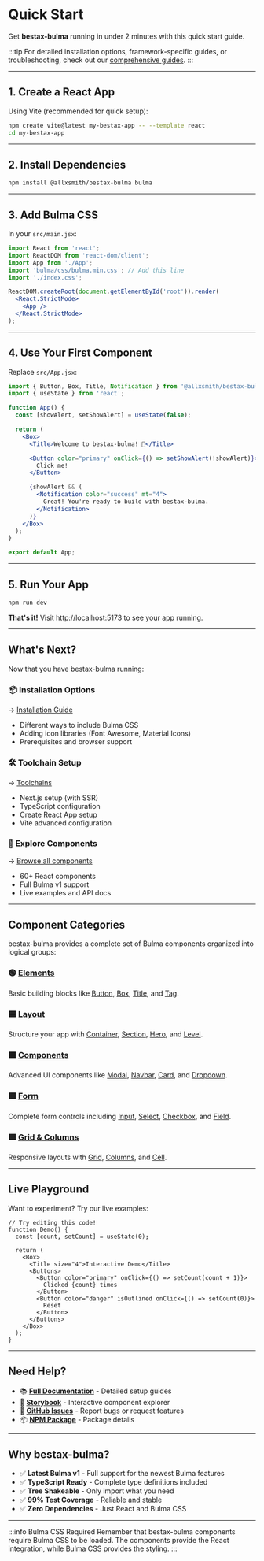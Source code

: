 # Quick Start

Get **bestax-bulma** running in under 2 minutes with this quick start guide.

:::tip
For detailed installation options, framework-specific guides, or troubleshooting, check out our [comprehensive guides](/docs/guides/getting-started/installation).
:::

---

## 1. Create a React App

Using Vite (recommended for quick setup):

```bash
npm create vite@latest my-bestax-app -- --template react
cd my-bestax-app
```

---

## 2. Install Dependencies

```bash
npm install @allxsmith/bestax-bulma bulma
```

---

## 3. Add Bulma CSS

In your `src/main.jsx`:

```jsx
import React from 'react';
import ReactDOM from 'react-dom/client';
import App from './App';
import 'bulma/css/bulma.min.css'; // Add this line
import './index.css';

ReactDOM.createRoot(document.getElementById('root')).render(
  <React.StrictMode>
    <App />
  </React.StrictMode>
);
```

---

## 4. Use Your First Component

Replace `src/App.jsx`:

```jsx
import { Button, Box, Title, Notification } from '@allxsmith/bestax-bulma';
import { useState } from 'react';

function App() {
  const [showAlert, setShowAlert] = useState(false);

  return (
    <Box>
      <Title>Welcome to bestax-bulma! 🎉</Title>

      <Button color="primary" onClick={() => setShowAlert(!showAlert)}>
        Click me!
      </Button>

      {showAlert && (
        <Notification color="success" mt="4">
          Great! You're ready to build with bestax-bulma.
        </Notification>
      )}
    </Box>
  );
}

export default App;
```

---

## 5. Run Your App

```bash
npm run dev
```

**That's it!** Visit http://localhost:5173 to see your app running.

---

## What's Next?

Now that you have bestax-bulma running:

### 📦 **Installation Options**

→ [Installation Guide](/docs/guides/getting-started/installation)

- Different ways to include Bulma CSS
- Adding icon libraries (Font Awesome, Material Icons)
- Prerequisites and browser support

### 🛠️ **Toolchain Setup**

→ [Toolchains](/docs/guides/getting-started/react-setups)

- Next.js setup (with SSR)
- TypeScript configuration
- Create React App setup
- Vite advanced configuration

### 🎨 **Explore Components**

→ [Browse all components](/docs/category/elements)

- 60+ React components
- Full Bulma v1 support
- Live examples and API docs

---

## Component Categories

bestax-bulma provides a complete set of Bulma components organized into logical groups:

### 🟢 [Elements](/docs/category/elements)

Basic building blocks like [Button](/docs/api/elements/button), [Box](/docs/api/elements/box), [Title](/docs/api/elements/title), and [Tag](/docs/api/elements/tag).

### 🟦 [Layout](/docs/category/layout)

Structure your app with [Container](/docs/api/layout/container), [Section](/docs/api/layout/section), [Hero](/docs/api/layout/hero), and [Level](/docs/api/layout/level).

### 🟧 [Components](/docs/category/components)

Advanced UI components like [Modal](/docs/api/components/modal), [Navbar](/docs/api/components/navbar), [Card](/docs/api/components/card), and [Dropdown](/docs/api/components/dropdown).

### 🟪 [Form](/docs/category/form)

Complete form controls including [Input](/docs/api/form/input), [Select](/docs/api/form/select), [Checkbox](/docs/api/form/checkbox), and [Field](/docs/api/form/field).

### 🟩 [Grid & Columns](/docs/category/grid)

Responsive layouts with [Grid](/docs/api/grid), [Columns](/docs/api/columns), and [Cell](/docs/api/grid/cell).

---

## Live Playground

Want to experiment? Try our live examples:

```tsx live
// Try editing this code!
function Demo() {
  const [count, setCount] = useState(0);

  return (
    <Box>
      <Title size="4">Interactive Demo</Title>
      <Buttons>
        <Button color="primary" onClick={() => setCount(count + 1)}>
          Clicked {count} times
        </Button>
        <Button color="danger" isOutlined onClick={() => setCount(0)}>
          Reset
        </Button>
      </Buttons>
    </Box>
  );
}
```

---

## Need Help?

- 📚 **[Full Documentation](/docs/guides/getting-started/installation)** - Detailed setup guides
- 🎨 **[Storybook](https://bestax.io/storybook)** - Interactive component explorer
- 💬 **[GitHub Issues](https://github.com/allxsmith/bestax/issues)** - Report bugs or request features
- 📦 **[NPM Package](https://www.npmjs.com/package/@allxsmith/bestax-bulma)** - Package details

---

## Why bestax-bulma?

- ✅ **Latest Bulma v1** - Full support for the newest Bulma features
- ✅ **TypeScript Ready** - Complete type definitions included
- ✅ **Tree Shakeable** - Only import what you need
- ✅ **99% Test Coverage** - Reliable and stable
- ✅ **Zero Dependencies** - Just React and Bulma CSS

---

:::info Bulma CSS Required
Remember that bestax-bulma components require Bulma CSS to be loaded. The components provide the React integration, while Bulma CSS provides the styling.
:::
